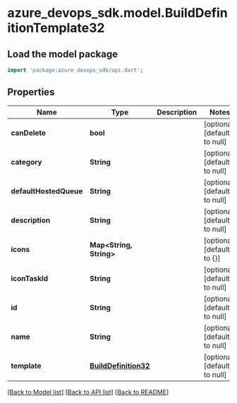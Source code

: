 # azure_devops_sdk.model.BuildDefinitionTemplate32

## Load the model package
```dart
import 'package:azure_devops_sdk/api.dart';
```

## Properties
Name | Type | Description | Notes
------------ | ------------- | ------------- | -------------
**canDelete** | **bool** |  | [optional] [default to null]
**category** | **String** |  | [optional] [default to null]
**defaultHostedQueue** | **String** |  | [optional] [default to null]
**description** | **String** |  | [optional] [default to null]
**icons** | **Map&lt;String, String&gt;** |  | [optional] [default to {}]
**iconTaskId** | **String** |  | [optional] [default to null]
**id** | **String** |  | [optional] [default to null]
**name** | **String** |  | [optional] [default to null]
**template** | [**BuildDefinition32**](BuildDefinition32.md) |  | [optional] [default to null]

[[Back to Model list]](../README.md#documentation-for-models) [[Back to API list]](../README.md#documentation-for-api-endpoints) [[Back to README]](../README.md)



